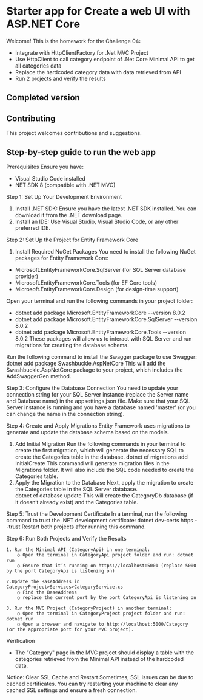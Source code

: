 # Starter app for Create a web UI with ASP.NET Core

Welcome! This is the homework for the Challenge 04:
- Integrate with HttpClientFactory for .Net MVC Project
- Use HttpClient to call category endpoint of .Net Core Minimal API to get all categories data
- Replace the hardcoded category data with data retrieved from API
- Run 2 projects and verify the results

## Completed version


## Contributing

This project welcomes contributions and suggestions.  

## Step-by-step guide to run the web app

Prerequisites
Ensure you have:
- Visual Studio Code installed
- NET SDK 8 (compatible with .NET MVC)

Step 1: Set Up Your Development Environment
1. Install .NET SDK: Ensure you have the latest .NET SDK installed. You can download it from the .NET download page.
2. Install an IDE: Use Visual Studio, Visual Studio Code, or any other preferred IDE.

Step 2: Set Up the Project for Entity Framework Core
1. Install Required NuGet Packages
You need to install the following NuGet packages for Entity Framework Core:
-	Microsoft.EntityFrameworkCore.SqlServer (for SQL Server database provider)
-	Microsoft.EntityFrameworkCore.Tools (for EF Core tools)
-	Microsoft.EntityFrameworkCore.Design (for design-time support)

Open your terminal and run the following commands in your project folder:
-	dotnet add package Microsoft.EntityFrameworkCore --version 8.0.2
-	dotnet add package Microsoft.EntityFrameworkCore.SqlServer --version 8.0.2
-	dotnet add package Microsoft.EntityFrameworkCore.Tools --version 8.0.2
These packages will allow us to interact with SQL Server and run migrations for creating the database schema.

Run the following command to install the Swagger package to use Swagger:
	dotnet add package Swashbuckle.AspNetCore
	This will add the Swashbuckle.AspNetCore package to your project, which includes the AddSwaggerGen method.

Step 3: Configure the Database Connection
You need to update your connection string for your SQL Server instance (replace the Server name and Database name) in the appsettings.json file.
Make sure that your SQL Server instance is running and you have a database named 'master' (or you can change the name in the connection string).

Step 4: Create and Apply Migrations
Entity Framework uses migrations to generate and update the database schema based on the models.
1. Add Initial Migration
Run the following commands in your terminal to create the first migration, which will generate the necessary SQL to create the Categories table in the database.
	dotnet ef migrations add InitialCreate
This command will generate migration files in the Migrations folder. It will also include the SQL code needed to create the Categories table.
2. Apply the Migration to the Database
Next, apply the migration to create the Categories table in the SQL Server database.	
	dotnet ef database update
This will create the CategoryDb database (if it doesn’t already exist) and the Categories table.

Step 5: Trust the Development Certificate
In a terminal, run the following command to trust the .NET development certificate:
	dotnet dev-certs https --trust
Restart both projects after running this command.
	
Step 6: Run Both Projects and Verify the Results
	
 	1. Run the Minimal API (CategoryApi) in one terminal:
		○ Open the terminal in CategoryApi project folder and run: dotnet run
		○ Ensure that it’s running on https://localhost:5001 (replace 5000 by the port CategoryApi is listening on)
		
	2.Update the BaseAddress in CategoryProject>Services>CategoryService.cs 
		○ Find the BaseAddress
		○ replace the current port by the port CategoryApi is listening on

  	3. Run the MVC Project (CategoryProject) in another terminal:
		○ Open the terminal in CategoryProject project folder and run:	dotnet run
		○ Open a browser and navigate to http://localhost:5000/Category (or the appropriate port for your MVC project).


Verification
- The "Category" page in the MVC project should display a table with the categories retrieved from the Minimal API instead of the hardcoded data.

Notice:
Clear SSL Cache and Restart
Sometimes, SSL issues can be due to cached certificates. You can try restarting your machine to clear any cached SSL settings and ensure a fresh connection.
